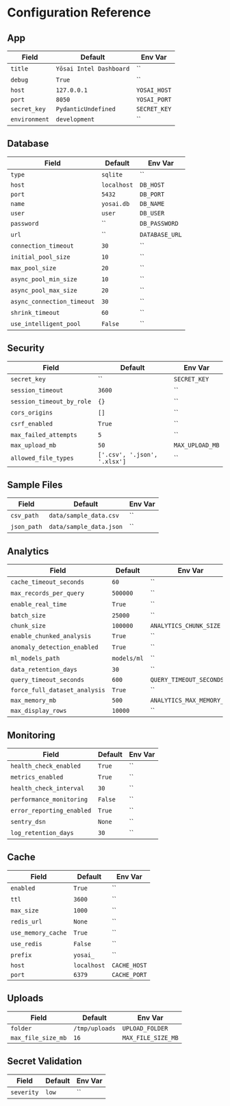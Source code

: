 # Configuration Reference

## App

| Field | Default | Env Var |
|-------|--------|--------|
| `title` | `Yōsai Intel Dashboard` | `` |
| `debug` | `True` | `` |
| `host` | `127.0.0.1` | `YOSAI_HOST` |
| `port` | `8050` | `YOSAI_PORT` |
| `secret_key` | `PydanticUndefined` | `SECRET_KEY` |
| `environment` | `development` | `` |

## Database

| Field | Default | Env Var |
|-------|--------|--------|
| `type` | `sqlite` | `` |
| `host` | `localhost` | `DB_HOST` |
| `port` | `5432` | `DB_PORT` |
| `name` | `yosai.db` | `DB_NAME` |
| `user` | `user` | `DB_USER` |
| `password` | `` | `DB_PASSWORD` |
| `url` | `` | `DATABASE_URL` |
| `connection_timeout` | `30` | `` |
| `initial_pool_size` | `10` | `` |
| `max_pool_size` | `20` | `` |
| `async_pool_min_size` | `10` | `` |
| `async_pool_max_size` | `20` | `` |
| `async_connection_timeout` | `30` | `` |
| `shrink_timeout` | `60` | `` |
| `use_intelligent_pool` | `False` | `` |

## Security

| Field | Default | Env Var |
|-------|--------|--------|
| `secret_key` | `` | `SECRET_KEY` |
| `session_timeout` | `3600` | `` |
| `session_timeout_by_role` | `{}` | `` |
| `cors_origins` | `[]` | `` |
| `csrf_enabled` | `True` | `` |
| `max_failed_attempts` | `5` | `` |
| `max_upload_mb` | `50` | `MAX_UPLOAD_MB` |
| `allowed_file_types` | `['.csv', '.json', '.xlsx']` | `` |

## Sample Files

| Field | Default | Env Var |
|-------|--------|--------|
| `csv_path` | `data/sample_data.csv` | `` |
| `json_path` | `data/sample_data.json` | `` |

## Analytics

| Field | Default | Env Var |
|-------|--------|--------|
| `cache_timeout_seconds` | `60` | `` |
| `max_records_per_query` | `500000` | `` |
| `enable_real_time` | `True` | `` |
| `batch_size` | `25000` | `` |
| `chunk_size` | `100000` | `ANALYTICS_CHUNK_SIZE` |
| `enable_chunked_analysis` | `True` | `` |
| `anomaly_detection_enabled` | `True` | `` |
| `ml_models_path` | `models/ml` | `` |
| `data_retention_days` | `30` | `` |
| `query_timeout_seconds` | `600` | `QUERY_TIMEOUT_SECONDS` |
| `force_full_dataset_analysis` | `True` | `` |
| `max_memory_mb` | `500` | `ANALYTICS_MAX_MEMORY_MB` |
| `max_display_rows` | `10000` | `` |

## Monitoring

| Field | Default | Env Var |
|-------|--------|--------|
| `health_check_enabled` | `True` | `` |
| `metrics_enabled` | `True` | `` |
| `health_check_interval` | `30` | `` |
| `performance_monitoring` | `False` | `` |
| `error_reporting_enabled` | `True` | `` |
| `sentry_dsn` | `None` | `` |
| `log_retention_days` | `30` | `` |

## Cache

| Field | Default | Env Var |
|-------|--------|--------|
| `enabled` | `True` | `` |
| `ttl` | `3600` | `` |
| `max_size` | `1000` | `` |
| `redis_url` | `None` | `` |
| `use_memory_cache` | `True` | `` |
| `use_redis` | `False` | `` |
| `prefix` | `yosai_` | `` |
| `host` | `localhost` | `CACHE_HOST` |
| `port` | `6379` | `CACHE_PORT` |

## Uploads

| Field | Default | Env Var |
|-------|--------|--------|
| `folder` | `/tmp/uploads` | `UPLOAD_FOLDER` |
| `max_file_size_mb` | `16` | `MAX_FILE_SIZE_MB` |

## Secret Validation

| Field | Default | Env Var |
|-------|--------|--------|
| `severity` | `low` | `` |
